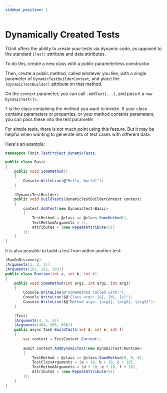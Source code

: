 ```yaml
---
sidebar_position: 1
---
```


# Dynamically Created Tests

TUnit offers the ability to create your tests via dynamic code, as opposed to the standard `[Test]` attribute and data attributes.

To do this, create a new class with a public parameterless constructor.

Then, create a public method, called whatever you like, with a single parameter of `DynamicTestBuilderContext`, and place the `[DynamicTestBuilder]` attribute on that method.

On the `context` parameter, you can call `.AddTest(...)`, and pass it a `new DynamicTest<T>`.

`T` is the class containing the method you want to invoke.
If your class contains parameters or properties, or your method contains parameters, you can pass these into the test parameter

For simple tests, there is not much point using this feature. But it may be helpful when wanting to generate lots of test cases with different data.

Here's an example:

```csharp
namespace TUnit.TestProject.DynamicTests;

public class Basic
{
    public void SomeMethod()
    {
        Console.WriteLine(@"Hello, World!");
    }
    
    [DynamicTestBuilder]
    public void BuildTests(DynamicTestBuilderContext context)
    {
        context.AddTest(new DynamicTest<Basic>
        {
            TestMethod = @class => @class.SomeMethod(),
            TestMethodArguments = [],
            Attributes = [new RepeatAttribute(5)]
        });
    }
}
```

It is also possible to build a test from within another test:

```csharp
[RunOnDiscovery]
[Arguments(1, 2, 3)]
[Arguments(101, 202, 303)]
public class Runtime(int a, int b, int c)
{
    public void SomeMethod(int arg1, int arg2, int arg3)
    {
        Console.WriteLine(@"SomeMethod called with:");
        Console.WriteLine($@"Class args: {a}, {b}, {c}");
        Console.WriteLine($@"Method args: {arg1}, {arg2}, {arg3}");
    }
    
    [Test]
    [Arguments(4, 5, 6)]
    [Arguments(404, 505, 606)]
    public async Task BuildTests(int d, int e, int f)
    {
        var context = TestContext.Current!;
        
        await context.AddDynamicTest(new DynamicTest<Runtime>
        {
            TestMethod = @class => @class.SomeMethod(0, 0, 0),
            TestClassArguments = [a + 10, b + 10, c + 10],
            TestMethodArguments = [d + 10, e + 10, f + 10],
            Attributes = [new RepeatAttribute(5)]
        });
    }
}
```